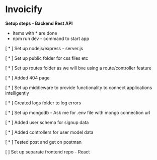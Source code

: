 # Invoicify

**Setup steps - Backend Rest API**

- Items with \* are done
- npm run dev - command to start app

[ * ] Set up nodejs/express - server.js

[ * ] Set up public folder for css files etc

[ * ] Set up routes folder as we will bve using a route/controller feature

[ * ] Added 404 page

[ * ] Set up middleware to provide functionality to connect applications intelligently

[ * ] Created logs folder to log errors

[ * ] Set up mongodb - Ask me for .env file with mongo connection url

[ * ] Added user schema for signup data

[ * ] Added controllers for user model data

[ * ] Tested post and get on postman

[ ] Set up separate frontend repo - React

